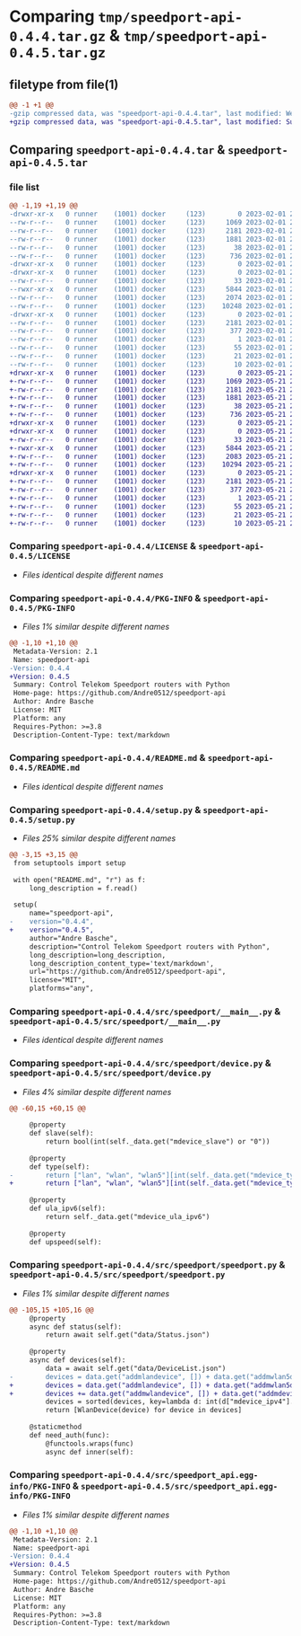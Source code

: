 # Comparing `tmp/speedport-api-0.4.4.tar.gz` & `tmp/speedport-api-0.4.5.tar.gz`

## filetype from file(1)

```diff
@@ -1 +1 @@
-gzip compressed data, was "speedport-api-0.4.4.tar", last modified: Wed Feb  1 20:42:35 2023, max compression
+gzip compressed data, was "speedport-api-0.4.5.tar", last modified: Sun May 21 23:34:30 2023, max compression
```

## Comparing `speedport-api-0.4.4.tar` & `speedport-api-0.4.5.tar`

### file list

```diff
@@ -1,19 +1,19 @@
-drwxr-xr-x   0 runner    (1001) docker     (123)        0 2023-02-01 20:42:35.125563 speedport-api-0.4.4/
--rw-r--r--   0 runner    (1001) docker     (123)     1069 2023-02-01 20:42:18.000000 speedport-api-0.4.4/LICENSE
--rw-r--r--   0 runner    (1001) docker     (123)     2181 2023-02-01 20:42:35.125563 speedport-api-0.4.4/PKG-INFO
--rw-r--r--   0 runner    (1001) docker     (123)     1881 2023-02-01 20:42:18.000000 speedport-api-0.4.4/README.md
--rw-r--r--   0 runner    (1001) docker     (123)       38 2023-02-01 20:42:35.125563 speedport-api-0.4.4/setup.cfg
--rw-r--r--   0 runner    (1001) docker     (123)      736 2023-02-01 20:42:18.000000 speedport-api-0.4.4/setup.py
-drwxr-xr-x   0 runner    (1001) docker     (123)        0 2023-02-01 20:42:35.125563 speedport-api-0.4.4/src/
-drwxr-xr-x   0 runner    (1001) docker     (123)        0 2023-02-01 20:42:35.125563 speedport-api-0.4.4/src/speedport/
--rw-r--r--   0 runner    (1001) docker     (123)       33 2023-02-01 20:42:18.000000 speedport-api-0.4.4/src/speedport/__init__.py
--rwxr-xr-x   0 runner    (1001) docker     (123)     5844 2023-02-01 20:42:18.000000 speedport-api-0.4.4/src/speedport/__main__.py
--rw-r--r--   0 runner    (1001) docker     (123)     2074 2023-02-01 20:42:18.000000 speedport-api-0.4.4/src/speedport/device.py
--rw-r--r--   0 runner    (1001) docker     (123)    10248 2023-02-01 20:42:18.000000 speedport-api-0.4.4/src/speedport/speedport.py
-drwxr-xr-x   0 runner    (1001) docker     (123)        0 2023-02-01 20:42:35.125563 speedport-api-0.4.4/src/speedport_api.egg-info/
--rw-r--r--   0 runner    (1001) docker     (123)     2181 2023-02-01 20:42:35.000000 speedport-api-0.4.4/src/speedport_api.egg-info/PKG-INFO
--rw-r--r--   0 runner    (1001) docker     (123)      377 2023-02-01 20:42:35.000000 speedport-api-0.4.4/src/speedport_api.egg-info/SOURCES.txt
--rw-r--r--   0 runner    (1001) docker     (123)        1 2023-02-01 20:42:35.000000 speedport-api-0.4.4/src/speedport_api.egg-info/dependency_links.txt
--rw-r--r--   0 runner    (1001) docker     (123)       55 2023-02-01 20:42:35.000000 speedport-api-0.4.4/src/speedport_api.egg-info/entry_points.txt
--rw-r--r--   0 runner    (1001) docker     (123)       21 2023-02-01 20:42:35.000000 speedport-api-0.4.4/src/speedport_api.egg-info/requires.txt
--rw-r--r--   0 runner    (1001) docker     (123)       10 2023-02-01 20:42:35.000000 speedport-api-0.4.4/src/speedport_api.egg-info/top_level.txt
+drwxr-xr-x   0 runner    (1001) docker     (123)        0 2023-05-21 23:34:30.635834 speedport-api-0.4.5/
+-rw-r--r--   0 runner    (1001) docker     (123)     1069 2023-05-21 23:34:19.000000 speedport-api-0.4.5/LICENSE
+-rw-r--r--   0 runner    (1001) docker     (123)     2181 2023-05-21 23:34:30.635834 speedport-api-0.4.5/PKG-INFO
+-rw-r--r--   0 runner    (1001) docker     (123)     1881 2023-05-21 23:34:19.000000 speedport-api-0.4.5/README.md
+-rw-r--r--   0 runner    (1001) docker     (123)       38 2023-05-21 23:34:30.635834 speedport-api-0.4.5/setup.cfg
+-rw-r--r--   0 runner    (1001) docker     (123)      736 2023-05-21 23:34:19.000000 speedport-api-0.4.5/setup.py
+drwxr-xr-x   0 runner    (1001) docker     (123)        0 2023-05-21 23:34:30.631833 speedport-api-0.4.5/src/
+drwxr-xr-x   0 runner    (1001) docker     (123)        0 2023-05-21 23:34:30.635834 speedport-api-0.4.5/src/speedport/
+-rw-r--r--   0 runner    (1001) docker     (123)       33 2023-05-21 23:34:19.000000 speedport-api-0.4.5/src/speedport/__init__.py
+-rwxr-xr-x   0 runner    (1001) docker     (123)     5844 2023-05-21 23:34:19.000000 speedport-api-0.4.5/src/speedport/__main__.py
+-rw-r--r--   0 runner    (1001) docker     (123)     2083 2023-05-21 23:34:19.000000 speedport-api-0.4.5/src/speedport/device.py
+-rw-r--r--   0 runner    (1001) docker     (123)    10294 2023-05-21 23:34:19.000000 speedport-api-0.4.5/src/speedport/speedport.py
+drwxr-xr-x   0 runner    (1001) docker     (123)        0 2023-05-21 23:34:30.635834 speedport-api-0.4.5/src/speedport_api.egg-info/
+-rw-r--r--   0 runner    (1001) docker     (123)     2181 2023-05-21 23:34:30.000000 speedport-api-0.4.5/src/speedport_api.egg-info/PKG-INFO
+-rw-r--r--   0 runner    (1001) docker     (123)      377 2023-05-21 23:34:30.000000 speedport-api-0.4.5/src/speedport_api.egg-info/SOURCES.txt
+-rw-r--r--   0 runner    (1001) docker     (123)        1 2023-05-21 23:34:30.000000 speedport-api-0.4.5/src/speedport_api.egg-info/dependency_links.txt
+-rw-r--r--   0 runner    (1001) docker     (123)       55 2023-05-21 23:34:30.000000 speedport-api-0.4.5/src/speedport_api.egg-info/entry_points.txt
+-rw-r--r--   0 runner    (1001) docker     (123)       21 2023-05-21 23:34:30.000000 speedport-api-0.4.5/src/speedport_api.egg-info/requires.txt
+-rw-r--r--   0 runner    (1001) docker     (123)       10 2023-05-21 23:34:30.000000 speedport-api-0.4.5/src/speedport_api.egg-info/top_level.txt
```

### Comparing `speedport-api-0.4.4/LICENSE` & `speedport-api-0.4.5/LICENSE`

 * *Files identical despite different names*

### Comparing `speedport-api-0.4.4/PKG-INFO` & `speedport-api-0.4.5/PKG-INFO`

 * *Files 1% similar despite different names*

```diff
@@ -1,10 +1,10 @@
 Metadata-Version: 2.1
 Name: speedport-api
-Version: 0.4.4
+Version: 0.4.5
 Summary: Control Telekom Speedport routers with Python
 Home-page: https://github.com/Andre0512/speedport-api
 Author: Andre Basche
 License: MIT
 Platform: any
 Requires-Python: >=3.8
 Description-Content-Type: text/markdown
```

### Comparing `speedport-api-0.4.4/README.md` & `speedport-api-0.4.5/README.md`

 * *Files identical despite different names*

### Comparing `speedport-api-0.4.4/setup.py` & `speedport-api-0.4.5/setup.py`

 * *Files 25% similar despite different names*

```diff
@@ -3,15 +3,15 @@
 from setuptools import setup
 
 with open("README.md", "r") as f:
     long_description = f.read()
 
 setup(
     name="speedport-api",
-    version="0.4.4",
+    version="0.4.5",
     author="Andre Basche",
     description="Control Telekom Speedport routers with Python",
     long_description=long_description,
     long_description_content_type='text/markdown',
     url="https://github.com/Andre0512/speedport-api",
     license="MIT",
     platforms="any",
```

### Comparing `speedport-api-0.4.4/src/speedport/__main__.py` & `speedport-api-0.4.5/src/speedport/__main__.py`

 * *Files identical despite different names*

### Comparing `speedport-api-0.4.4/src/speedport/device.py` & `speedport-api-0.4.5/src/speedport/device.py`

 * *Files 4% similar despite different names*

```diff
@@ -60,15 +60,15 @@
 
     @property
     def slave(self):
         return bool(int(self._data.get("mdevice_slave") or "0"))
 
     @property
     def type(self):
-        return ["lan", "wlan", "wlan5"][int(self._data.get("mdevice_type"))]
+        return ["lan", "wlan", "wlan5"][int(self._data.get("mdevice_type", "0")) % 3]
 
     @property
     def ula_ipv6(self):
         return self._data.get("mdevice_ula_ipv6")
 
     @property
     def upspeed(self):
```

### Comparing `speedport-api-0.4.4/src/speedport/speedport.py` & `speedport-api-0.4.5/src/speedport/speedport.py`

 * *Files 1% similar despite different names*

```diff
@@ -105,15 +105,16 @@
     @property
     async def status(self):
         return await self.get("data/Status.json")
 
     @property
     async def devices(self):
         data = await self.get("data/DeviceList.json")
-        devices = data.get("addmlandevice", []) + data.get("addmwlan5device", []) + data.get("addmwlandevice", [])
+        devices = data.get("addmlandevice", []) + data.get("addmwlan5device", [])
+        devices += data.get("addmwlandevice", []) + data.get("addmdevice", [])
         devices = sorted(devices, key=lambda d: int(d["mdevice_ipv4"].split(".")[-1]))
         return [WlanDevice(device) for device in devices]
 
     @staticmethod
     def need_auth(func):
         @functools.wraps(func)
         async def inner(self):
```

### Comparing `speedport-api-0.4.4/src/speedport_api.egg-info/PKG-INFO` & `speedport-api-0.4.5/src/speedport_api.egg-info/PKG-INFO`

 * *Files 1% similar despite different names*

```diff
@@ -1,10 +1,10 @@
 Metadata-Version: 2.1
 Name: speedport-api
-Version: 0.4.4
+Version: 0.4.5
 Summary: Control Telekom Speedport routers with Python
 Home-page: https://github.com/Andre0512/speedport-api
 Author: Andre Basche
 License: MIT
 Platform: any
 Requires-Python: >=3.8
 Description-Content-Type: text/markdown
```

